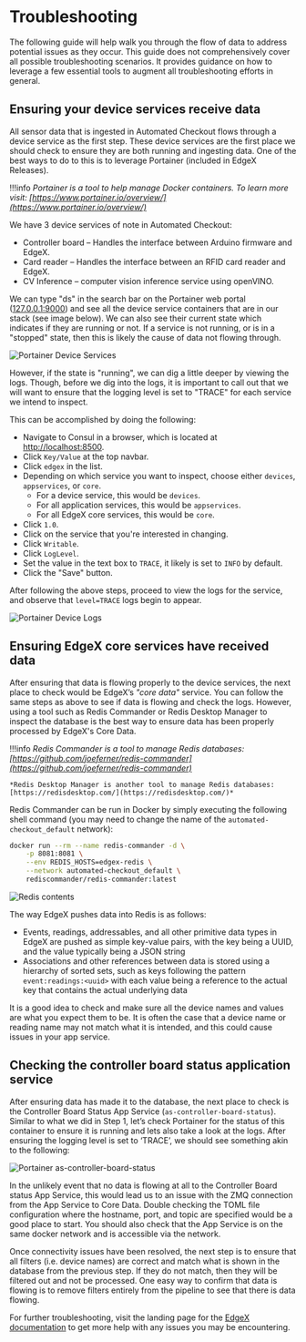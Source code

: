 # Troubleshooting

The following guide will help walk you through the flow of data to address potential issues as they occur. This guide does not comprehensively cover all possible troubleshooting scenarios. It provides guidance on how to leverage a few essential tools to augment all troubleshooting efforts in general.

## Ensuring your device services receive data

All sensor data that is ingested in Automated Checkout flows through a device service as the first step. These device services are the first place we should check to ensure they are both running and ingesting data. One of the best ways to do to this is to leverage Portainer (included in EdgeX Releases).

!!!info
    *Portainer is a tool to help manage Docker containers. To learn more visit: [https://www.portainer.io/overview/](https://www.portainer.io/overview/)*

We have 3 device services of note in Automated Checkout:

- Controller board – Handles the interface between Arduino firmware and EdgeX.
- Card reader – Handles the interface between an RFID card reader and EdgeX.
- CV Inference –  computer vision inference service using openVINO.

We can type "ds" in the search bar on the Portainer web portal ([127.0.0.1:9000](http://127.0.0.1:9000)) and see all the device service containers that are in our stack (see image below). We can also see their current state which indicates if they are running or not. If a service is not running, or is in a "stopped" state, then this is likely the cause of data not flowing through.

![Portainer Device Services](./images/portainer-device-services.png)

However, if the state is "running", we can dig a little deeper by viewing the logs. Though, before we dig into the logs, it is important to call out that we will want to ensure that the logging level is set to "TRACE" for each service we intend to inspect.

This can be accomplished by doing the following:

- Navigate to Consul in a browser, which is located at [http://localhost:8500](http://localhost:8500/).
- Click `Key/Value` at the top navbar.
- Click `edgex` in the list.
- Depending on which service you want to inspect, choose either `devices`, `appservices`, or `core`.
  - For a device service, this would be `devices`.
  - For all application services, this would be `appservices`.
  - For all EdgeX core services, this would be `core`.
- Click `1.0`.
- Click on the service that you're interested in changing.
- Click `Writable`.
- Click `LogLevel`.
- Set the value in the text box to `TRACE`, it likely is set to `INFO` by default.
- Click the "Save" button.

After following the above steps, proceed to view the logs for the service, and observe that `level=TRACE` logs begin to appear.

![Portainer Device Logs](./images/portainer-device-logs.png)

## Ensuring EdgeX core services have received data

After ensuring that data is flowing properly to the device services, the next place to check would be EdgeX’s _"core data"_ service. You can follow the same steps as above to see if data is flowing and check the logs. However, using a tool such as Redis Commander or Redis Desktop Manager to inspect the database is the best way to ensure data has been properly processed by EdgeX's Core Data.

!!!info
    *Redis Commander is a tool to manage Redis databases: [https://github.com/joeferner/redis-commander](https://github.com/joeferner/redis-commander)*

    *Redis Desktop Manager is another tool to manage Redis databases: [https://redisdesktop.com/](https://redisdesktop.com/)*

Redis Commander can be run in Docker by simply executing the following shell command (you may need to change the name of the `automated-checkout_default` network):

```bash
docker run --rm --name redis-commander -d \
    -p 8081:8081 \
    --env REDIS_HOSTS=edgex-redis \
    --network automated-checkout_default \
    rediscommander/redis-commander:latest
```

![Redis contents](./images/redis-contents.png)

The way EdgeX pushes data into Redis is as follows:

- Events, readings, addressables, and all other primitive data types in EdgeX are pushed as simple key-value pairs, with the key being a UUID, and the value typically being a JSON string
- Associations and other references between data is stored using a hierarchy of sorted sets, such as keys following the pattern `event:readings:<uuid>` with each value being a reference to the actual key that contains the actual underlying data

It is a good idea to check and make sure all the device names and values are what you expect them to be. It is often the case that a device name or reading name may not match what it is intended, and this could cause issues in your app service.

## Checking the controller board status application service

After ensuring data has made it to the database, the next place to check is the Controller Board Status App Service (`as-controller-board-status`). Similar to what we did in Step 1, let’s check Portainer for the status of this container to ensure it is running and lets also take a look at the logs. After ensuring the logging level is set to ‘TRACE’, we should see something akin to the following:

![Portainer as-controller-board-status](./images/as-controller-board-status.png)

In the unlikely event that no data is flowing at all to the Controller Board status App Service, this would lead us to an issue with the ZMQ connection from the App Service to Core Data. Double checking the TOML file configuration where the hostname, port, and topic are specified would be a good place to start. You should also check that the App Service is on the same docker network and is accessible via the network.

Once connectivity issues have been resolved, the next step is to ensure that all filters (i.e. device names) are correct and match what is shown in the database from the previous step. If they do not match, then they will be filtered out and not be processed. One easy way to confirm that data is flowing is to remove filters entirely from the pipeline to see that there is data flowing.

For further troubleshooting, visit the landing page for the [EdgeX documentation](https://docs.edgexfoundry.org/2.2/) to get more help with any issues you may be encountering.
